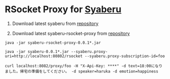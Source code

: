# RSocket Proxy for [Syaberu](https://github.com/making/syaberu)

1. Download latest syaberu from [repository](https://oss.sonatype.org/content/repositories/snapshots/am/ik/lab/syaberu/0.0.1-SNAPSHOT) 

1. Download latest syaberu-rsocket-proxy from [repository](https://oss.sonatype.org/content/repositories/snapshots/am/ik/lab/syaberu-rsocket-proxy/0.0.1-SNAPSHOT) 

```
java -jar syaberu-rsocket-proxy-0.0.1*.jar

java -jar syaberu-0.0.1*.jar --syaberu.proxy-uri=http://localhost:80802/rsocket --syaberu.proxy-subscription-id=foo 
```

```
curl localhost:8082/proxy/foo -H "X-Api-Key: ****" -d text=18:00になりました。帰宅の準備をしてください。 -d speaker=haruka -d emotion=happiness
```